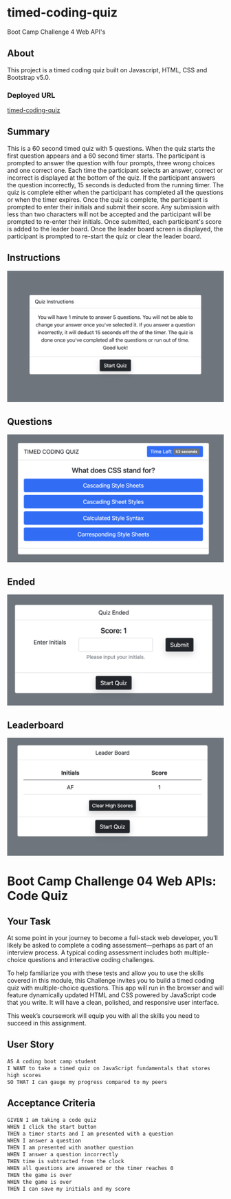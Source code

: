 # timed-coding-quiz
Boot Camp Challenge 4
Web API's

## About
This project is a timed coding quiz built on Javascript, HTML, CSS and Bootstrap v5.0.

### Deployed URL
[timed-coding-quiz](https://alflint.github.io/timed-coding-quiz/)

## Summary
This is a 60 second timed quiz with 5 questions. When the quiz starts the first question appears and a 60 second timer starts. The participant is prompted to answer the question with four prompts, three wrong choices and one correct one. Each time the participant selects an answer, correct or incorrect is displayed at the bottom of the quiz. If the participant answers the question incorrectly, 15 seconds is deducted from the running timer. The quiz is complete either when the participant has completed all the questions or when the timer expires. Once the quiz is complete, the participant is prompted to enter their initials and submit their score. Any submission with less than two characters will not be accepted and the participant will be prompted to re-enter their initials. Once submitted, each participant's score is added to the leader board. Once the leader board screen is displayed, the participant is prompted to re-start the quiz or clear the leader board.


## Instructions
![Instructions](/assets/img/instructions.png)

## Questions
![Questions](/assets/img/questions.png)

## Ended
![Initials](/assets/img/initials.png)

## Leaderboard
![Leaderboard](/assets/img/leaderboard.png)

# Boot Camp Challenge 04 Web APIs: Code Quiz
## Your Task

At some point in your journey to become a full-stack web developer, you’ll likely be asked to complete a coding assessment&mdash;perhaps as part of an interview process. A typical coding assessment includes both multiple-choice questions and interactive coding challenges. 

To help familiarize you with these tests and allow you to use the skills covered in this module, this Challenge invites you to build a timed coding quiz with multiple-choice questions. This app will run in the browser and will feature dynamically updated HTML and CSS powered by JavaScript code that you write. It will have a clean, polished, and responsive user interface. 

This week’s coursework will equip you with all the skills you need to succeed in this assignment.

## User Story

```
AS A coding boot camp student
I WANT to take a timed quiz on JavaScript fundamentals that stores high scores
SO THAT I can gauge my progress compared to my peers
```

## Acceptance Criteria

```
GIVEN I am taking a code quiz
WHEN I click the start button
THEN a timer starts and I am presented with a question
WHEN I answer a question
THEN I am presented with another question
WHEN I answer a question incorrectly
THEN time is subtracted from the clock
WHEN all questions are answered or the timer reaches 0
THEN the game is over
WHEN the game is over
THEN I can save my initials and my score
```
